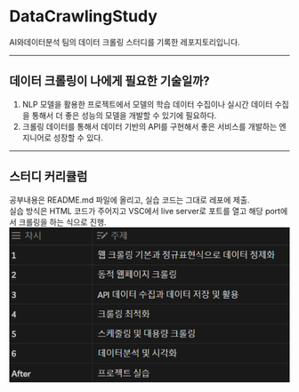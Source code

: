 # DataCrawlingStudy
AI와데이터분석 팀의 데이터 크롤링 스터디를 기록한 레포지토리입니다.

___

## 데이터 크롤링이 나에게 필요한 기술일까?
1. NLP 모델을 활용한 프로젝트에서 모델의 학습 데이터 수집이나 실시간 데이터 수집을 통해서 더 좋은 성능의 모델을 개발할 수 있기에 필요하다.
2. 크롤링 데이터를 통해서 데이터 기반의 API를 구현해서 좋은 서비스를 개발하는 엔지니어로 성장할 수 있다.

___

## 스터디 커리큘럼
공부내용은 README.md 파일에 올리고, 실습 코드는 그대로 레포에 제출.  
실습 방식은 HTML 코드가 주어지고 VSC에서 live server로 포트를 열고 해당 port에서 크롤링을 하는 식으로 진행.
![ ](presentation/DCS_plan.png)